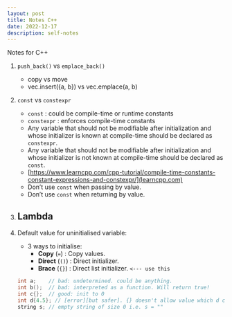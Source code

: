 ```yaml
---
layout: post
title: Notes C++
date: 2022-12-17
description: self-notes
---
```


Notes for C++

1. `push_back()` vs `emplace_back()`
    - copy vs move
    - vec.insert({a, b}) vs vec.emplace(a, b)

2. `const` vs `constexpr`
    - `const` : could be compile-time or runtime constants
    - `constexpr` : enforces compile-time constants
    - Any variable that should not be modifiable after initialization and whose initializer is known at compile-time should be declared as `constexpr`.
    - Any variable that should not be modifiable after initialization and whose initializer is not known at compile-time should be declared as `const`.
    - [https://www.learncpp.com/cpp-tutorial/compile-time-constants-constant-expressions-and-constexpr/](learncpp.com)
    - Don’t use `const` when passing by value.
    - Don’t use `const` when returning by value.

3. Lambda
    - 

4. Default value for uninitialised variable:
    - 3 ways to initialise: 
        - **Copy** (`=`)    : Copy values.
        - **Direct** (`()`) : Direct initializer.
        - **Brace** (`{}`)  : Direct list initializer. `<--- use this`

    ```c++
    int a;    // bad: undetermined. could be anything.
    int b();  // bad: interpreted as a function. Will return true!
    int c{};  // good: init to 0
    int d{4.5}; // [error][but safer]. {} doesn't allow value which d can't hold. Doesn't drop '.5' automatically like other 2 methods
    string s; // empty string of size 0 i.e. s = ""
    ```

